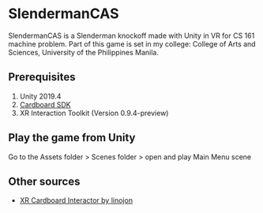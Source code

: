 # SlendermanCAS
SlendermanCAS is a Slenderman knockoff made with Unity in VR for CS 161 machine problem. Part of this game is set in my college: College of Arts and Sciences, University of the Philippines Manila.

## Prerequisites
1. Unity 2019.4
2. [Cardboard SDK](https://developers.google.com/cardboard/develop/unity/quickstart)
3. XR Interaction Toolkit (Version 0.9.4-preview)

## Play the game from Unity
Go to the Assets folder > Scenes folder > open and play Main Menu scene

## Other sources
* [XR Cardboard Interactor by linojon](https://github.com/linojon/CardboardInteractor)

